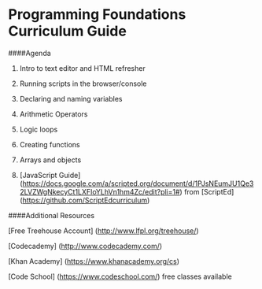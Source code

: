 Programming Foundations Curriculum Guide
=======================
####Agenda 

1. Intro to text editor and HTML refresher

2. Running scripts in the browser/console

3. Declaring and naming variables
 
4. Arithmetic Operators

5. Logic loops

6. Creating functions

7. Arrays and objects

8. [JavaScript Guide] (https://docs.google.com/a/scripted.org/document/d/1PJsNEumJU1Qe32LVZWgNkecyCt1LXFIoYLhVn1hm4Zc/edit?pli=1#) from [ScriptEd] (https://github.com/ScriptEdcurriculum)



####Additional Resources 

[Free Treehouse Account] (http://www.lfpl.org/treehouse/)

[Codecademy] (http://www.codecademy.com/)

[Khan Academy] (https://www.khanacademy.org/cs)

[Code School] (https://www.codeschool.com/) free classes available 






